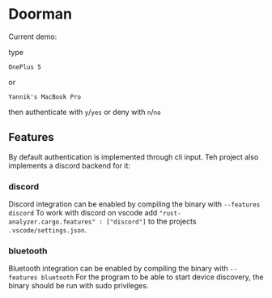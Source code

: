 # Doorman

Current demo:

type
```
OnePlus 5
```

or

```
Yannik's MacBook Pro
```

then authenticate with `y`/`yes` or deny with `n`/`no`

## Features

By default authentication is implemented through cli input. Teh project also implements a discord backend for it:

### discord

Discord integration can be enabled by compiling the binary with `--features discord`
To work with discord on vscode add `"rust-analyzer.cargo.features" : ["discord"]` to the projects `.vscode/settings.json`.

### bluetooth

Bluetooth integration can be enabled by compiling the binary with `--features bluetooth`
For the program to be able to start device discovery, the binary should be run with sudo privileges.